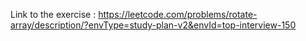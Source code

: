 Link to the exercise : https://leetcode.com/problems/rotate-array/description/?envType=study-plan-v2&envId=top-interview-150